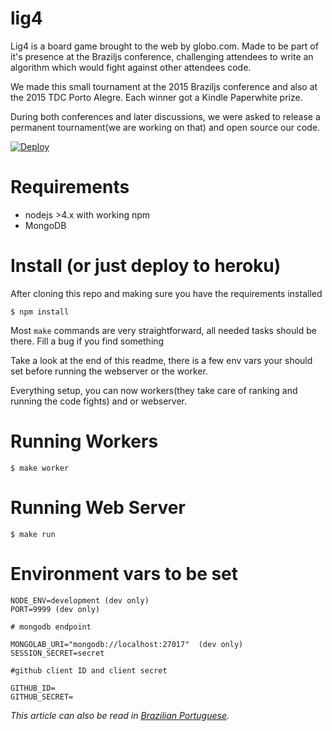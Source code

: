 # lig4
Lig4 is a board game brought to the web by globo.com. Made to be part of it's presence at the Braziljs conference, challenging attendees to write an algorithm  which would fight against other attendees code.

We made this small tournament at the 2015 Braziljs  conference and also at the 2015 TDC Porto Alegre.
Each winner got a Kindle Paperwhite prize.

During both conferences and later discussions, we were asked to release a permanent tournament(we are working on that) and open source our code.


[![Deploy](https://www.herokucdn.com/deploy/button.svg)](https://heroku.com/deploy?template=https://github.com/globocom/lig4/tree/master)

# Requirements

* nodejs >4.x with working npm
* MongoDB


# Install (or just deploy to heroku)

After cloning this repo and making sure you have the requirements installed

```
$ npm install
```

Most `make` commands are very straightforward, all needed tasks should be there. Fill a bug if you find something

Take a look at the end of this readme, there is a few env vars your should set before running the webserver or the worker.

Everything setup, you can now workers(they take care of ranking and running the code fights) and or webserver.


# Running Workers

```
$ make worker
```

# Running Web Server

```
$ make run
```

# Environment vars to be set

```
NODE_ENV=development (dev only)
PORT=9999 (dev only)

# mongodb endpoint

MONGOLAB_URI="mongodb://localhost:27017"  (dev only)
SESSION_SECRET=secret

#github client ID and client secret

GITHUB_ID=
GITHUB_SECRET=
```

*This article can also be read in [Brazilian Portuguese](README-pt-BR.md).*
